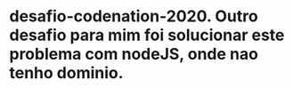 # desafio-codenation-2020. Outro desafio para mim foi solucionar este problema com nodeJS, onde nao tenho dominio. #